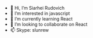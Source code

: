- 👋 Hi, I’m Siarhei Rudovich
- 👀 I’m interested in javascript
- 🌱 I’m currently learning React
- 💞️ I’m looking to collaborate on React
- 📫 Skype: slunrew



